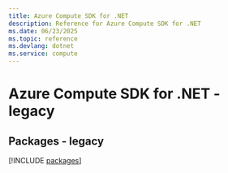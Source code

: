 ```yaml
---
title: Azure Compute SDK for .NET
description: Reference for Azure Compute SDK for .NET
ms.date: 06/23/2025
ms.topic: reference
ms.devlang: dotnet
ms.service: compute
---
```

# Azure Compute SDK for .NET - legacy
## Packages - legacy
[!INCLUDE [packages](compute-index.md)]